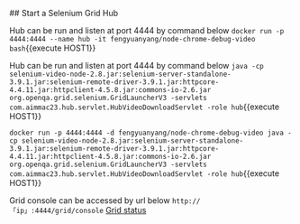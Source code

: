 ## Start a Selenium Grid Hub

Hub can be run and listen at port 4444 by command below
`docker run -p 4444:4444 --name hub -it fengyuanyang/node-chrome-debug-video bash`{{execute HOST1}}

Hub can be run and listen at port 4444 by command below
`java -cp selenium-video-node-2.8.jar:selenium-server-standalone-3.9.1.jar:selenium-remote-driver-3.9.1.jar:httpcore-4.4.11.jar:httpclient-4.5.8.jar:commons-io-2.6.jar org.openqa.grid.selenium.GridLauncherV3 -servlets com.aimmac23.hub.servlet.HubVideoDownloadServlet -role hub`{{execute HOST1}}


`docker run -p 4444:4444 -d fengyuanyang/node-chrome-debug-video java -cp selenium-video-node-2.8.jar:selenium-server-standalone-3.9.1.jar:selenium-remote-driver-3.9.1.jar:httpcore-4.4.11.jar:httpclient-4.5.8.jar:commons-io-2.6.jar org.openqa.grid.selenium.GridLauncherV3 -servlets com.aimmac23.hub.servlet.HubVideoDownloadServlet -role hub`{{execute HOST1}}

Grid console can be accessed by url below
`http://「ip」:4444/grid/console`
[Grid status](https://[[HOST_SUBDOMAIN]]-4444-[[KATACODA_HOST]].environments.katacoda.com/grid/console)
